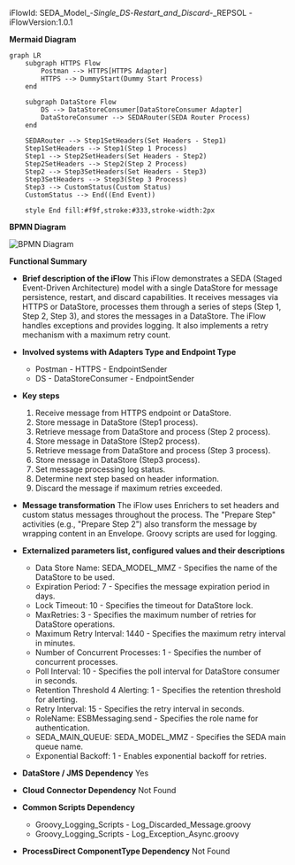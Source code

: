 iFlowId: SEDA_Model_-_Single_DS_-_Restart_and_Discard_-_REPSOL - iFlowVersion:1.0.1

**Mermaid Diagram**
```mermaid
graph LR
    subgraph HTTPS Flow
        Postman --> HTTPS[HTTPS Adapter]
        HTTPS --> DummyStart(Dummy Start Process)
    end

    subgraph DataStore Flow
        DS --> DataStoreConsumer[DataStoreConsumer Adapter]
        DataStoreConsumer --> SEDARouter(SEDA Router Process)
    end

    SEDARouter --> Step1SetHeaders(Set Headers - Step1)
    Step1SetHeaders --> Step1(Step 1 Process)
    Step1 --> Step2SetHeaders(Set Headers - Step2)
    Step2SetHeaders --> Step2(Step 2 Process)
    Step2 --> Step3SetHeaders(Set Headers - Step3)
    Step3SetHeaders --> Step3(Step 3 Process)
    Step3 --> CustomStatus(Custom Status)
    CustomStatus --> End((End Event))

    style End fill:#f9f,stroke:#333,stroke-width:2px
```
**BPMN Diagram**

![BPMN Diagram](./SEDA_Model_-_Single_DS_-_Restart_and_Discard_-_REPSOL-1.0.1.png "BPMN Diagram")

**Functional Summary**
- **Brief description of the iFlow**
This iFlow demonstrates a SEDA (Staged Event-Driven Architecture) model with a single DataStore for message persistence, restart, and discard capabilities. It receives messages via HTTPS or DataStore, processes them through a series of steps (Step 1, Step 2, Step 3), and stores the messages in a DataStore. The iFlow handles exceptions and provides logging. It also implements a retry mechanism with a maximum retry count.

- **Involved systems with Adapters Type and Endpoint Type**
    - Postman - HTTPS - EndpointSender
    - DS - DataStoreConsumer - EndpointSender

- **Key steps**
    1. Receive message from HTTPS endpoint or DataStore.
    2. Store message in DataStore (Step1 process).
    3. Retrieve message from DataStore and process (Step 2 process).
    4. Store message in DataStore (Step2 process).
    5. Retrieve message from DataStore and process (Step 3 process).
    6. Store message in DataStore (Step3 process).
    7. Set message processing log status.
    8. Determine next step based on header information.
    9. Discard the message if maximum retries exceeded.

- **Message transformation**
The iFlow uses Enrichers to set headers and custom status messages throughout the process. The "Prepare Step" activities (e.g., "Prepare Step 2") also transform the message by wrapping content in an Envelope. Groovy scripts are used for logging.

- **Externalized parameters list, configured values and their descriptions**
    - Data Store Name: SEDA_MODEL_MMZ - Specifies the name of the DataStore to be used.
    - Expiration Period: 7 - Specifies the message expiration period in days.
    - Lock Timeout: 10 - Specifies the timeout for DataStore lock.
    - MaxRetries: 3 - Specifies the maximum number of retries for DataStore operations.
    - Maximum Retry Interval: 1440 - Specifies the maximum retry interval in minutes.
    - Number of Concurrent Processes: 1 - Specifies the number of concurrent processes.
    - Poll Interval: 10 - Specifies the poll interval for DataStore consumer in seconds.
    - Retention Threshold 4 Alerting: 1 - Specifies the retention threshold for alerting.
    - Retry Interval: 15 - Specifies the retry interval in seconds.
    - RoleName: ESBMessaging.send - Specifies the role name for authentication.
    - SEDA_MAIN_QUEUE: SEDA_MODEL_MMZ - Specifies the SEDA main queue name.
    - Exponential Backoff: 1 - Enables exponential backoff for retries.

- **DataStore / JMS Dependency**
Yes

- **Cloud Connector Dependency**
Not Found

- **Common Scripts Dependency**
    - Groovy_Logging_Scripts - Log_Discarded_Message.groovy
    - Groovy_Logging_Scripts - Log_Exception_Async.groovy

- **ProcessDirect ComponentType Dependency**
Not Found